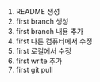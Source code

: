 1. README 생성
2. first branch 생성
3. first branch 내용 추가
4. first 다른 컴퓨터에서 수정
5. first 로컬에서 수정
6. first write 추가
7. first git pull